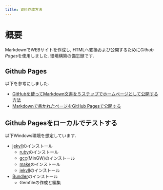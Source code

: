 ```yaml
---
title: 資料作成方法
---
```


# 概要
MarkdownでWEBサイトを作成し, HTMLへ変換および公開するために*Github Pages*を使用しました.
環境構築の備忘録です.

## Github Pages
以下を参考にしました.
* [GitHubを使ってMarkdown文書を５ステップでホームページとして公開する方法](https://qiita.com/MahoTakara/items/3800e9dc83b530d0a050)
* [Markdownで書かれたページをGitHub Pagesで公開する](http://yoshikyoto.github.io/text/git/gh_pages_md.html)

## Github Pagesをローカルでテストする
以下Windows環境を想定しています.
* [jekyll](https://jekyllrb.com/docs/installation/)のインストール
  * [ruby](https://rubyinstaller.org/)のインストール
  * [gcc](https://ja.osdn.net/projects/mingw/)(MinGW)のインストール
  * [make](https://sourceforge.net/projects/gnuwin32/files/make/3.81/make-3.81.exe/download?use_mirror=jaist&download=)のインストール
  * [jekyll](https://jekyllrb.com/docs/installation/windows/)のインストール
* [Bundler](https://bundler.io/)のインストール
  * Gemfileの作成と編集